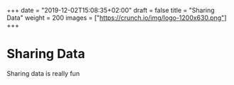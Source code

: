 +++
date = "2019-12-02T15:08:35+02:00"
draft = false
title = "Sharing Data"
weight = 200
images = ["https://crunch.io/img/logo-1200x630.png"]
+++

# Sharing Data
Sharing data is really fun